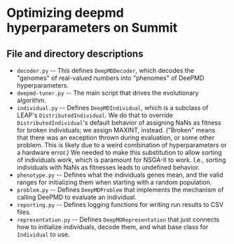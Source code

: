 # Optimizing deepmd hyperparameters on Summit


## File and directory descriptions

* `decoder.py` -- This defines `DeepMDDecoder`, which decodes the "genomes" of real-valued numbers into "phenomes" of DeePMD hyperparameters.
* `deepmd-tuner.py` -- The main script that drives the evolutionary algorithm.
* `individual.py` -- Defines `DeepMDIndividual`, which is a subclass of LEAP's `DistributedIndividual`. We do that to 
   override `DistributedIndividual`'s default behavior of assigning NaNs as 
  fitness for broken individuals; we assign MAXINT, instead. ("Broken" means 
  that there was an 
  exception thrown during evaluation, or some other problem.  This is likely 
  due to a weird combination of hyperparameters or a hardware error.)  We 
  needed to make this substitution to allow sorting of individuals work, 
  which is paramount for NSGA-II to work.  I.e., sorting individuals with 
  NaNs as fitnesses leads to undefined behavior.
* `phenotype.py` -- Defines what the individuals genes mean, and the valid 
  ranges for initializing them when starting with a random population.
* `problem.py` -- Defines `DeepMDProblem` that implements the mechanism of 
  calling DeePMD to evaluate an individual.
* `reporting.py` -- Defines logging functions for writing run results to CSV 
  files.
* `representation.py` -- Defines `DeepMDRepresentation` that just connects 
  how to initialize individuals, decode them, and what base class for 
  `Individual` to use.
